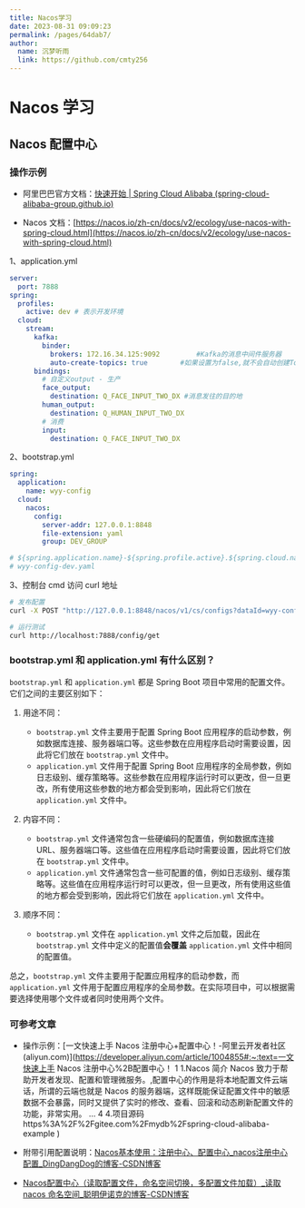 ```yaml
---
title: Nacos学习
date: 2023-08-31 09:09:23
permalink: /pages/64dab7/
author: 
  name: 沉梦听雨
  link: https://github.com/cmty256
---
```

# Nacos 学习

## Nacos 配置中心

### 操作示例

- 阿里巴巴官方文档：[快速开始 | Spring Cloud Alibaba (spring-cloud-alibaba-group.github.io)](https://spring-cloud-alibaba-group.github.io/zh-cn/docs/2022.0.0.0/user-guide/nacos/quick-start)

- Nacos 文档：[https://nacos.io/zh-cn/docs/v2/ecology/use-nacos-with-spring-cloud.html](https://nacos.io/zh-cn/docs/v2/ecology/use-nacos-with-spring-cloud.html)

1、application.yml

```yml
server:
  port: 7888
spring:
  profiles:
    active: dev # 表示开发环境
  cloud:
    stream:
      kafka:
        binder:
          brokers: 172.16.34.125:9092         #Kafka的消息中间件服务器
          auto-create-topics: true        #如果设置为false,就不会自动创建Topic 有可能你Topic还没创建就直接调用了。
      bindings:
        # 自定义output - 生产
        face_output:
          destination: Q_FACE_INPUT_TWO_DX #消息发往的目的地
        human_output:
          destination: Q_HUMAN_INPUT_TWO_DX
        # 消费
        input:
          destination: Q_FACE_INPUT_TWO_DX
```

2、bootstrap.yml

```yml
spring:
  application:
    name: wyy-config
  cloud:
    nacos:
      config:
        server-addr: 127.0.0.1:8848
        file-extension: yaml
        group: DEV_GROUP

# ${spring.application.name}-${spring.profile.active}.${spring.cloud.nacos.config.file-extension}
# wyy-config-dev.yaml
```

3、控制台 cmd 访问 curl 地址

```bash
# 发布配置
curl -X POST "http://127.0.0.1:8848/nacos/v1/cs/configs?dataId=wyy-config-dev.yaml&group=DEV_GROUP&content=useLocalCache=true"

# 运行测试
curl http://localhost:7888/config/get
```

### bootstrap.yml 和 application.yml 有什么区别？

`bootstrap.yml` 和 `application.yml` 都是 Spring Boot 项目中常用的配置文件。它们之间的主要区别如下：

1. 用途不同：
   - `bootstrap.yml` 文件主要用于配置 Spring Boot 应用程序的启动参数，例如数据库连接、服务器端口等。这些参数在应用程序启动时需要设置，因此将它们放在 `bootstrap.yml` 文件中。
   - `application.yml` 文件用于配置 Spring Boot 应用程序的全局参数，例如日志级别、缓存策略等。这些参数在应用程序运行时可以更改，但一旦更改，所有使用这些参数的地方都会受到影响，因此将它们放在 `application.yml` 文件中。

2. 内容不同：
   - `bootstrap.yml` 文件通常包含一些硬编码的配置值，例如数据库连接 URL、服务器端口等。这些值在应用程序启动时需要设置，因此将它们放在 `bootstrap.yml` 文件中。
   - `application.yml` 文件通常包含一些可配置的值，例如日志级别、缓存策略等。这些值在应用程序运行时可以更改，但一旦更改，所有使用这些值的地方都会受到影响，因此将它们放在 `application.yml` 文件中。

3. 顺序不同：
   - `bootstrap.yml` 文件在 `application.yml` 文件之后加载，因此在 `bootstrap.yml` 文件中定义的配置值**会覆盖** `application.yml` 文件中相同的配置值。

总之，`bootstrap.yml` 文件主要用于配置应用程序的启动参数，而 `application.yml` 文件用于配置应用程序的全局参数。在实际项目中，可以根据需要选择使用哪个文件或者同时使用两个文件。

### 可参考文章

- 操作示例：[一文快速上手 Nacos 注册中心+配置中心！-阿里云开发者社区 (aliyun.com)](https://developer.aliyun.com/article/1004855#:~:text=一文快速上手 Nacos 注册中心%2B配置中心！ 1 1.Nacos 简介 Nacos 致力于帮助开发者发现、配置和管理微服务。,配置中心的作用是将本地配置文件云端话，所谓的云端也就是 Nacos 的服务器端，这样既能保证配置文件中的敏感数据不会暴露，同时又提供了实时的修改、查看、回滚和动态刷新配置文件的功能，非常实用。 ... 4 4.项目源码 https%3A%2F%2Fgitee.com%2Fmydb%2Fspring-cloud-alibaba-example )

- 附带引用配置说明：[Nacos基本使用：注册中心、配置中心_nacos注册中心配置_DingDangDog的博客-CSDN博客](https://blog.csdn.net/hu18315778112/article/details/124099865)

- [Nacos配置中心（读取配置文件，命名空间切换，多配置文件加载）_读取nacos 命名空间_聪明伊诺克的博客-CSDN博客](https://blog.csdn.net/xiaoxiaodong222/article/details/120086062)